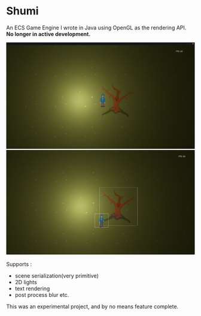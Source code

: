
# Shumi
An ECS Game Engine I wrote in Java using OpenGL as the rendering API.
**No longer in active development.**

![demo image 1](./demo/1.png)
![demo image 2](./demo/2.png)

Supports :

 - scene serialization(very primitive)
 - 2D lights
 -  text rendering
 - post process blur
	 etc.

This was an experimental project, and by no means feature complete.
